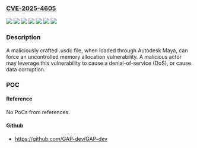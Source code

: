 ### [CVE-2025-4605](https://cve.mitre.org/cgi-bin/cvename.cgi?name=CVE-2025-4605)
![](https://img.shields.io/static/v1?label=Product&message=Maya&color=blue)
![](https://img.shields.io/static/v1?label=Product&message=USD%20for%203ds%20Max&color=blue)
![](https://img.shields.io/static/v1?label=Product&message=USD%20for%20Maya&color=blue)
![](https://img.shields.io/static/v1?label=Version&message=2025%20&color=brightgreen)
![](https://img.shields.io/static/v1?label=Version&message=Max%20USD%200.10%20&color=brightgreen)
![](https://img.shields.io/static/v1?label=Version&message=Maya%20USD%200.31.0%20&color=brightgreen)
![](https://img.shields.io/static/v1?label=Vulnerability&message=CWE-789%20Memory%20Allocation%20with%20Excessive%20Size%20Value&color=brightgreen)

### Description

A maliciously crafted .usdc file, when loaded through Autodesk Maya, can force an uncontrolled memory allocation vulnerability. A malicious actor may leverage this vulnerability to cause a denial-of-service (DoS), or cause data corruption.

### POC

#### Reference
No PoCs from references.

#### Github
- https://github.com/GAP-dev/GAP-dev

